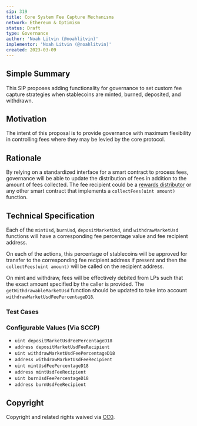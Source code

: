 ```yaml
---
sip: 319
title: Core System Fee Capture Mechanisms
network: Ethereum & Optimism
status: Draft
type: Governance
author: 'Noah Litvin (@noahlitvin)'
implementor: 'Noah Litvin (@noahlitvin)'
created: 2023-03-09
---
```


<!--You can leave these HTML comments in your merged SIP and delete the visible duplicate text guides, they will not appear and may be helpful to refer to if you edit it again. This is the suggested template for new SIPs. Note that an SIP number will be assigned by an editor. When opening a pull request to submit your SIP, please use an abbreviated title in the filename, `sip-draft_title_abbrev.md`. The title should be 44 characters or less.-->

## Simple Summary

<!--"If you can't explain it simply, you don't understand it well enough." Simply describe the outcome the proposed changes intends to achieve. This should be non-technical and accessible to a casual community member.-->

This SIP proposes adding functionality for governance to set custom fee capture strategies when stablecoins are minted, burned, deposited, and withdrawn.

## Motivation

<!--This is the problem statement. This is the *why* of the SIP. It should clearly explain *why* the current state of the protocol is inadequate.  It is critical that you explain *why* the change is needed, if the SIP proposes changing how something is calculated, you must address *why* the current calculation is inaccurate or wrong. This is not the place to describe how the SIP will address the issue!-->

The intent of this proposal is to provide governance with maximum flexibility in controlling fees where they may be levied by the core protocol.

## Rationale

<!--This is where you explain the reasoning behind how you propose to solve the problem. Why did you propose to implement the change in this way, what were the considerations and trade-offs. The rationale fleshes out what motivated the design and why particular design decisions were made. It should describe alternate designs that were considered and related work. The rationale may also provide evidence of consensus within the community, and should discuss important objections or concerns raised during discussion.-->

By relying on a standardized interface for a smart contract to process fees, governance will be able to update the distribution of fees in addition to the amount of fees collected. The fee recipient could be a [rewards distributor](/sips/sip-305) or any other smart contract that implements a `collectFees(uint amount)` function.

## Technical Specification

<!--The technical specification should outline the public API of the changes proposed. That is, changes to any of the interfaces Synthetix currently exposes or the creations of new ones.-->

Each of the `mintUsd`, `burnUsd`, `depositMarketUsd`, and `withdrawMarketUsd` functions will have a corresponding fee percentage value and fee recipient address.

On each of the actions, this percentage of stablecoins will be approved for transfer to the corresponding fee recipient address if present and then the `collectFees(uint amount)` will be called on the recipient address.

On mint and withdraw, fees will be effectively debited from LPs such that the exact amount specified by the caller is provided. The `getWithdrawableMarketUsd` function should be updated to take into account `withdrawMarketUsdFeePercentageD18`.

### Test Cases

<!--Test cases for an implementation are mandatory for SIPs but can be included with the implementation..-->

### Configurable Values (Via SCCP)

<!--Please list all values configurable via SCCP under this implementation.-->

- `uint depositMarketUsdFeePercentageD18`
- `address depositMarketUsdFeeRecipient`
- `uint withdrawMarketUsdFeePercentageD18`
- `address withdrawMarketUsdFeeRecipient`
- `uint mintUsdFeePercentageD18`
- `address mintUsdFeeRecipient`
- `uint burnUsdFeePercentageD18`
- `address burnUsdFeeRecipient`

## Copyright

Copyright and related rights waived via [CC0](https://creativecommons.org/publicdomain/zero/1.0/).
